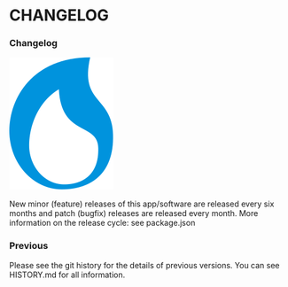 # CHANGELOG

### Changelog

![dphelper](https://raw.githubusercontent.com/passariello/container/05dc9ccd34096f123f36a4102177695dcb8040bb/dphelper/assets/logos/logo.svg)

New minor (feature) releases of this app/software are released every six months and patch (bugfix) releases are released every month. More information on the release cycle: see package.json

### Previous

Please see the git history for the details of previous versions. You can see HISTORY.md for all information.
